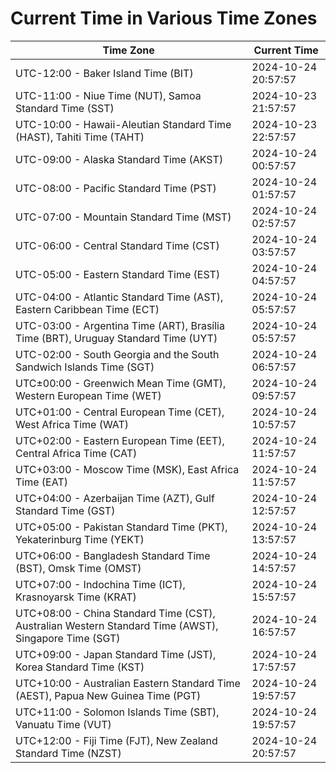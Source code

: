 # Current Time in Various Time Zones

| Time Zone | Current Time |
|-----------|--------------|
| UTC-12:00 - Baker Island Time (BIT) | 2024-10-24 20:57:57 |
| UTC-11:00 - Niue Time (NUT), Samoa Standard Time (SST) | 2024-10-23 21:57:57 |
| UTC-10:00 - Hawaii-Aleutian Standard Time (HAST), Tahiti Time (TAHT) | 2024-10-23 22:57:57 |
| UTC-09:00 - Alaska Standard Time (AKST) | 2024-10-24 00:57:57 |
| UTC-08:00 - Pacific Standard Time (PST) | 2024-10-24 01:57:57 |
| UTC-07:00 - Mountain Standard Time (MST) | 2024-10-24 02:57:57 |
| UTC-06:00 - Central Standard Time (CST) | 2024-10-24 03:57:57 |
| UTC-05:00 - Eastern Standard Time (EST) | 2024-10-24 04:57:57 |
| UTC-04:00 - Atlantic Standard Time (AST), Eastern Caribbean Time (ECT) | 2024-10-24 05:57:57 |
| UTC-03:00 - Argentina Time (ART), Brasília Time (BRT), Uruguay Standard Time (UYT) | 2024-10-24 05:57:57 |
| UTC-02:00 - South Georgia and the South Sandwich Islands Time (SGT) | 2024-10-24 06:57:57 |
| UTC±00:00 - Greenwich Mean Time (GMT), Western European Time (WET) | 2024-10-24 09:57:57 |
| UTC+01:00 - Central European Time (CET), West Africa Time (WAT) | 2024-10-24 10:57:57 |
| UTC+02:00 - Eastern European Time (EET), Central Africa Time (CAT) | 2024-10-24 11:57:57 |
| UTC+03:00 - Moscow Time (MSK), East Africa Time (EAT) | 2024-10-24 11:57:57 |
| UTC+04:00 - Azerbaijan Time (AZT), Gulf Standard Time (GST) | 2024-10-24 12:57:57 |
| UTC+05:00 - Pakistan Standard Time (PKT), Yekaterinburg Time (YEKT) | 2024-10-24 13:57:57 |
| UTC+06:00 - Bangladesh Standard Time (BST), Omsk Time (OMST) | 2024-10-24 14:57:57 |
| UTC+07:00 - Indochina Time (ICT), Krasnoyarsk Time (KRAT) | 2024-10-24 15:57:57 |
| UTC+08:00 - China Standard Time (CST), Australian Western Standard Time (AWST), Singapore Time (SGT) | 2024-10-24 16:57:57 |
| UTC+09:00 - Japan Standard Time (JST), Korea Standard Time (KST) | 2024-10-24 17:57:57 |
| UTC+10:00 - Australian Eastern Standard Time (AEST), Papua New Guinea Time (PGT) | 2024-10-24 19:57:57 |
| UTC+11:00 - Solomon Islands Time (SBT), Vanuatu Time (VUT) | 2024-10-24 19:57:57 |
| UTC+12:00 - Fiji Time (FJT), New Zealand Standard Time (NZST) | 2024-10-24 20:57:57 |
